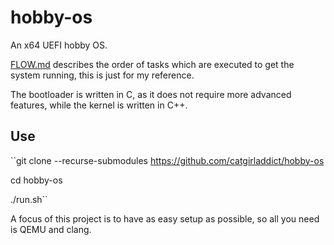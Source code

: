 # hobby-os
An x64 UEFI hobby OS.

[FLOW.md](FLOW.md) describes the order of tasks which are executed to get the system running, this is just for my reference.

The bootloader is written in C, as it does not require more advanced features, while the kernel is written in C++.

## Use
``git clone --recurse-submodules https://github.com/catgirladdict/hobby-os

cd hobby-os

./run.sh``

A focus of this project is to have as easy setup as possible, so all you need is QEMU and clang.
